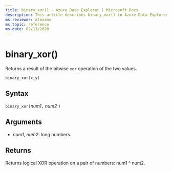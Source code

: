 ```yaml
---
title: binary_xor() - Azure Data Explorer | Microsoft Docs
description: This article describes binary_xor() in Azure Data Explorer.
ms.reviewer: alexans
ms.topic: reference
ms.date: 02/13/2020
---
```

# binary_xor()

Returns a result of the bitwise `xor` operation of the two values.

```kusto
binary_xor(x,y)
```

## Syntax

`binary_xor(`*num1*`,` *num2* `)`

## Arguments

* *num1*, *num2*: long numbers.

## Returns

Returns logical XOR operation on a pair of numbers: num1 ^ num2.